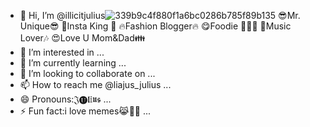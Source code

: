 - 👋 Hi, I’m @illicitjulius![339b9c4f880f1a6bc0286b785f89b135](https://github.com/user-attachments/assets/977edf59-55fa-42b9-9ab9-f05498878c57)
😎Mr. Unique😎
👑Insta King 👑
🔥Fashion Blogger🔥
😋Foodie 🥘🌭🥪
🎵Music Lover🎶
😍Love U Mom&Dad👪
- 👀 I’m interested in  ...
- 🌱 I’m currently learning ...
- 💞️ I’m looking to collaborate on ...
- 📫 How to reach me @liajus_julius ...
- 😄 Pronouns:𝔍🅤𝖑𝕚𝖚𝖘 ...
- ⚡ Fun fact:i love memes😹🙌🏿 ...

<!---
JuliusMose/JuliusMose is a ✨ special ✨ repository because its `README.md` (this file) appears on your GitHub profile.
You can click the Preview link to take a look at your changes.
--->
